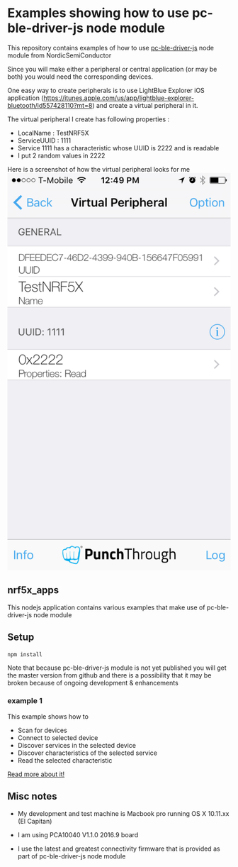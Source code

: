 # Examples showing how to use pc-ble-driver-js node module

This repository contains examples of how to use [pc-ble-driver-js](https://github.com/NordicSemiconductor/pc-ble-driver-js) node module from NordicSemiConductor

Since you will make either a peripheral or central application (or may be both) you would need the corresponding
devices.

One easy way to create peripherals is to use LightBlue Explorer iOS application (https://itunes.apple.com/us/app/lightblue-explorer-bluetooth/id557428110?mt=8) and create a virtual peripheral in it.

The virtual peripheral I create has following properties :
* LocalName : TestNRF5X
* ServiceUUID : 1111
* Service 1111 has a characteristic whose UUID is 2222 and is readable
* I put 2 random values in 2222

Here is a screenshot of how the virtual peripheral looks for me
![Virtual Peripheral](/virtual_peripheral.PNG?raw=true "Virtual Peripheral")


## nrf5x_apps

This nodejs application contains various examples that make use of pc-ble-driver-js node module

## Setup

```
npm install
```

Note that because pc-ble-driver-js module is not yet published you will get the master version from
github and there is a possibility that it may be broken because of ongoing development & enhancements

### example 1

This example shows how to
* Scan for devices
* Connect to selected device
* Discover services in the selected device
* Discover characteristics of the selected service
* Read the selected characteristic

[Read more about it!](nrf5x_apps/example1)

## Misc notes

* My development and test machine is Macbook pro running OS X 10.11.xx (El Capitan)

* I am using PCA10040 V1.1.0 2016.9 board

* I use the latest and greatest connectivity firmware that is provided as part of pc-ble-driver-js node module
